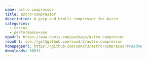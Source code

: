 ```yaml
---
name: astro-compressor
title: astro-compressor
description: A gzip and brotli compressor for Astro
categories:
  - css+ui
  - performance+seo
npmUrl: https://www.npmjs.com/package/astro-compressor
repoUrl: ssh://git@github.com/sondr3/astro-compressor
homepageUrl: https://github.com/sondr3/astro-compressor#readme
downloads: 30031
---
```

